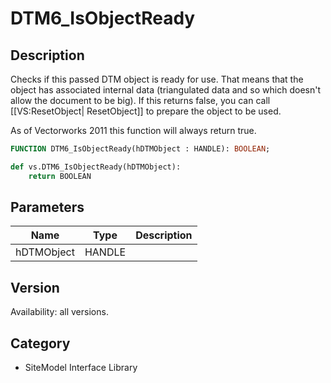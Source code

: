 # DTM6_IsObjectReady

## Description
Checks if this passed DTM object is ready for use. That means that the object has associated internal data (triangulated data and so which doesn't allow the document to be big). If this returns false, you can call [[VS:ResetObject| ResetObject]] to prepare the object to be used.

As of Vectorworks 2011 this function will always return true.

```pascal
FUNCTION DTM6_IsObjectReady(hDTMObject : HANDLE): BOOLEAN;
```

```python
def vs.DTM6_IsObjectReady(hDTMObject):
    return BOOLEAN
```

## Parameters
|Name|Type|Description|
|---|---|---|
|hDTMObject|HANDLE|   |

## Version
Availability: all versions.

## Category
* SiteModel Interface Library

